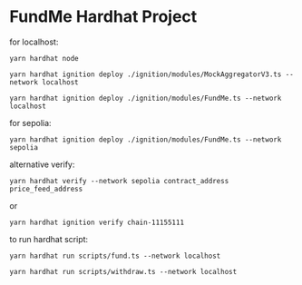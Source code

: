 # FundMe Hardhat Project

for localhost:
```shell
yarn hardhat node
```
```shell
yarn hardhat ignition deploy ./ignition/modules/MockAggregatorV3.ts --network localhost
```
```shell
yarn hardhat ignition deploy ./ignition/modules/FundMe.ts --network localhost
```

for sepolia:
```shell
yarn hardhat ignition deploy ./ignition/modules/FundMe.ts --network sepolia
```

alternative verify:
```shell
yarn hardhat verify --network sepolia contract_address price_feed_address
```
or
```shell
yarn hardhat ignition verify chain-11155111
```

to run hardhat script:
```shell
yarn hardhat run scripts/fund.ts --network localhost
```
```shell
yarn hardhat run scripts/withdraw.ts --network localhost
```
